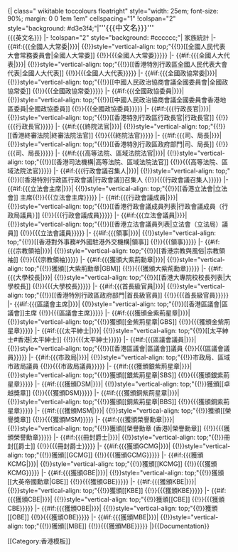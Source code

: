 {| class=" wikitable toccolours floatright" style="width: 25em; font-size: 90%; margin: 0 0 1em 1em" cellspacing="1"
!colspan="2" style="background: #d3e3f4;"|<big>'''{{{中文名}}}'''</big><br>{{{英文名}}}
|-
!colspan="2" style="background: #cccccc;"| 家族統計
|-
{{#if:{{{全國人大常委|}}}|
{{!}}style="vertical-align: top;"{{!}}[[全國人民代表大會常務委員會|全國人大常委]]
{{!}}{{{全國人大常委}}}}}
|-
{{#if:{{{全國人大代表|}}}|
{{!}}style="vertical-align: top;"{{!}}[[香港特別行政區全國人民代表大會代表|全國人大代表]]
{{!}}{{{全國人大代表}}}}}
|-
{{#if:{{{全國政協常委|}}}|
{{!}}style="vertical-align: top;"{{!}}[[中國人民政治協商會議全國委員會|全國政協常委]]
{{!}}{{{全國政協常委}}}}}
|-
{{#if:{{{全國政協委員|}}}|
{{!}}style="vertical-align: top;"{{!}}[[中國人民政治協商會議全國委員會香港地區委員|全國政協委員]]
{{!}}{{{全國政協委員}}}}}
|-
{{#if:{{{行政長官|}}}|
{{!}}style="vertical-align: top;"{{!}}[[香港特別行政區行政長官|行政長官]]
{{!}}{{{行政長官}}}}}
|-
{{#if:{{{終院法官|}}}|
{{!}}style="vertical-align: top;"{{!}}[[香港終審法院|終審法院法官]]
{{!}}{{{終院法官}}}}}
|-
{{#if:{{{司、局長|}}}|
{{!}}style="vertical-align: top;"{{!}}[[香港特別行政區政府部門|司、局長]]
{{!}}{{{司、局長}}}}}
|-
{{#if:{{{高等法院、區域法院法官|}}}|
{{!}}style="vertical-align: top;"{{!}}[[香港司法機構|高等法院、區域法院法官]]
{{!}}{{{高等法院、區域法院法官}}}}}
|-
{{#if:{{{行政會議召集人|}}}|
{{!}}style="vertical-align: top;"{{!}}[[香港特別行政區行政會議|行政會議]]召集人
{{!}}{{{行政會議召集人}}}}}
|-
{{#if:{{{立法會主席|}}}|
{{!}}style="vertical-align: top;"{{!}}[[香港立法會|立法會]]
主席{{!}}{{{立法會主席}}}}}
|-
{{#if:{{{行政會議成員|}}}|
{{!}}style="vertical-align: top;"{{!}}[[香港行政會議成員列表|行政會議成員（行政局議員）]]
{{!}}{{{行政會議成員}}}}}
|-
{{#if:{{{立法會議員|}}}|
{{!}}style="vertical-align: top;"{{!}}[[香港立法會議員列表|立法會（立法局）議員]]
{{!}}{{{立法會議員}}}}}
|-
{{#if:{{{領事|}}}|
{{!}}style="vertical-align: top;"{{!}}[[香港對外事務#外國駐港外交機構|領事]]
{{!}}{{{領事}}}}}
|-
{{#if:{{{宗教領袖|}}}|
{{!}}style="vertical-align: top;"{{!}}[[香港宗教與風俗|宗教領袖]]
{{!}}{{{宗教領袖}}}}}
|-
{{#if:{{{獲頒大紫荊勳章|}}}|
{{!}}style="vertical-align: top;"{{!}}獲頒[[大紫荊勳章|GBM]]
{{!}}{{{獲頒大紫荊勳章}}}}}
|-
{{#if:{{{大學校長|}}}|
{{!}}style="vertical-align: top;"{{!}}[[香港大專院校校長列表|大學校長]]
{{!}}{{{大學校長}}}}}
|-
{{#if:{{{首長級官員|}}}|
{{!}}style="vertical-align: top;"{{!}}[[香港特別行政區政府部門|首長級官員]]
{{!}}{{{首長級官員}}}}}
|-
{{#if:{{{區議會主席|}}}|
{{!}}style="vertical-align: top;"{{!}}[[香港區議會|區議會]]主席
{{!}}{{{區議會主席}}}}}
|-
{{#if:{{{獲頒金紫荊星章|}}}|
{{!}}style="vertical-align: top;"{{!}}獲頒[[金紫荊星章|GBS]]
{{!}}{{{獲頒金紫荊星章}}}}}
|-
{{#if:{{{太平紳士|}}}|
{{!}}style="vertical-align: top;"{{!}}[[太平紳士#香港|太平紳士]]
{{!}}{{{太平紳士}}}}}
|-
{{#if:{{{區議會議員|}}}|
{{!}}style="vertical-align: top;"{{!}}[[香港區議會|區議會]]議員
{{!}}{{{區議會議員}}}}}
|-
{{#if:{{{市政局|}}}|
{{!}}style="vertical-align: top;"{{!}}市政局、區域市政局議員
{{!}}{{{市政局議員}}}}}
|-
{{#if:{{{獲頒銀紫荊星章|}}}|
{{!}}style="vertical-align: top;"{{!}}獲頒[[銀紫荊星章|SBS]]
{{!}}{{{獲頒銀紫荊星章}}}}}
|-
{{#if:{{{獲頒DSM|}}}|
{{!}}style="vertical-align: top;"{{!}}獲頒[[卓越獎章]]
{{!}}{{{獲頒DSM}}}}}
|-
{{#if:{{{獲頒銅紫荊星章|}}}|
{{!}}style="vertical-align: top;"{{!}}獲頒[[銅紫荊星章|BBS]]
{{!}}{{{獲頒銅紫荊星章}}}}}
|-
{{#if:{{{獲頒MSM|}}}|
{{!}}style="vertical-align: top;"{{!}}獲頒[[榮譽獎章]]
{{!}}{{{獲頒MSM}}}}}
|-
{{#if:{{{獲頒榮譽勳章|}}}|
{{!}}style="vertical-align: top;"{{!}}獲頒[[榮譽勳章 (香港)|榮譽勳章]]
{{!}}{{{獲頒榮譽勳章}}}}}
|-
{{#if:{{{冊封爵士|}}}|
{{!}}style="vertical-align: top;"{{!}}冊封[[爵士]]
{{!}}{{{冊封爵士}}}}}
|-
{{#if:{{{獲頒GCMG|}}}|
{{!}}style="vertical-align: top;"{{!}}獲頒[[GCMG]]
{{!}}{{{獲頒GCMG}}}}}
|-
{{#if:{{{獲頒KCMG|}}}|
{{!}}style="vertical-align: top;"{{!}}獲頒[[KCMG]]
{{!}}{{{獲頒KCMG}}}}}
|-
{{#if:{{{獲頒GBE|}}}|
{{!}}style="vertical-align: top;"{{!}}獲頒[[大英帝國勳章|GBE]]
{{!}}{{{獲頒GBE}}}}}
|-
{{#if:{{{獲頒KBE|}}}|
{{!}}style="vertical-align: top;"{{!}}獲頒[[KBE]]
{{!}}{{{獲頒KBE}}}}}
|-
{{#if:{{{獲頒CBE|}}}|
{{!}}style="vertical-align: top;"{{!}}獲頒[[CBE]]
{{!}}{{{獲頒CBE}}}}}
|-
{{#if:{{{獲頒OBE|}}}|
{{!}}style="vertical-align: top;"{{!}}獲頒[[OBE]]
{{!}}{{{獲頒OBE}}}}}
|-
{{#if:{{{獲頒MBE|}}}|
{{!}}style="vertical-align: top;"{{!}}獲頒[[MBE]]
{{!}}{{{獲頒MBE}}}}}
|}<noinclude>{{Documentation}}

[[Category:香港模板]]
</noinclude>